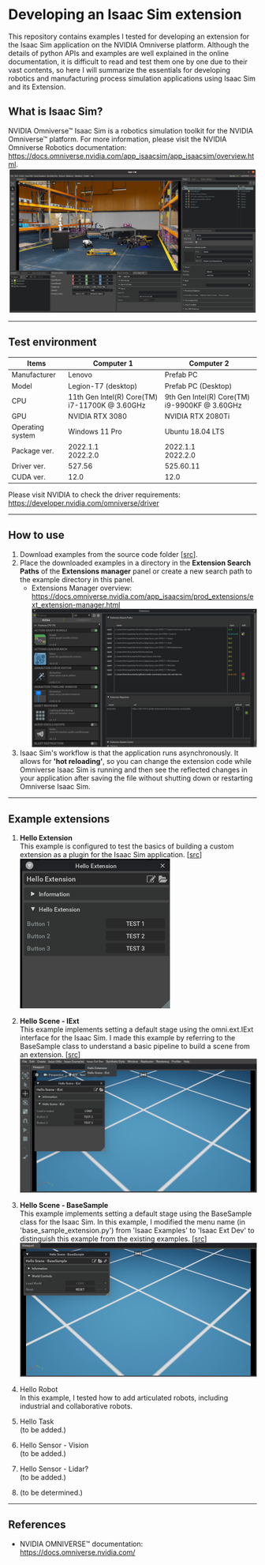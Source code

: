 # Developing an Isaac Sim extension
This repository contains examples I tested for developing an extension for the Isaac Sim application on the NVIDIA Omniverse platform.
Although the details of python APIs and examples are well explained in the online documentation, it is difficult to read and test them one by one due to their vast contents, so here I will summarize the essentials for developing robotics and manufacturing process simulation applications using Isaac Sim and its Extension.

## What is Isaac Sim?
NVIDIA Omniverse™ Isaac Sim is a robotics simulation toolkit for the NVIDIA Omniverse™ platform. For more information, please visit the NVIDIA Omniverse Robotics documentation: https://docs.omniverse.nvidia.com/app_isaacsim/app_isaacsim/overview.html.
![](/doc/isaac_main_intro_from_nvidia.png)

---

## Test environment
|Items|Computer 1|Computer 2|
|---|---|---|
|Manufacturer|Lenovo|Prefab PC|
|Model|Legion-T7 (desktop)|Prefab PC (Desktop)|
|CPU|11th Gen Intel(R) Core(TM) i7-11700K @ 3.60GHz|9th Gen Intel(R) Core(TM) i9-9900KF @ 3.60GHz|
|GPU|NVIDIA RTX 3080|NVIDIA RTX 2080Ti|
|Operating system|Windows 11 Pro|Ubuntu 18.04 LTS|
|Package ver.|2022.1.1</br>2022.2.0|2022.1.1</br>2022.2.0|
|Driver ver.|527.56|525.60.11|
|CUDA ver.|12.0|12.0|

Please visit NVIDIA to check the driver requirements: https://developer.nvidia.com/omniverse/driver  

---

## How to use
1. Download examples from the source code folder [[src](/src/)].
2. Place the downloaded examples in a directory in the **Extension Search Paths** of the **Extensions manager** panel or create a new search path to the example directory in this panel.
    - Extensions Manager overview: https://docs.omniverse.nvidia.com/app_isaacsim/prod_extensions/ext_extension-manager.html 
    ![](/doc/extension-search-paths.png)
3. Isaac Sim's workflow is that the application runs asynchronously. It allows for **'hot reloading'**, so you can change the extension code while Omniverse Isaac Sim is running and then see the reflected changes in your application after saving the file without shutting down or restarting Omniverse Isaac Sim.

---

## Example extensions
1. **Hello Extension**  
This example is configured to test the basics of building a custom extension as a plugin for the Isaac Sim application. [[src](/src/omni.isaac.hello_ext/)]  
![](/doc/hello-extension.png)  

2. **Hello Scene - IExt**  
This example implements setting a default stage using the omni.ext.IExt interface for the Isaac Sim. I made this example by referring to the BaseSample class to understand a basic pipeline to build a scene from an extension. [[src](/src/omni_isaac.hello_scene_iext/)]  
![](/doc/hello-scene-iext.png)

3. **Hello Scene - BaseSample**  
This example implements setting a default stage using the BaseSample class for the Isaac Sim. In this example, I modified the menu name (in 'base_sample_extension.py') from 'Isaac Examples' to 'Isaac Ext Dev' to distinguish this example from the existing examples. [[src](/src/omni_isaac.hello_scene_basesample/)]  
![](/doc/hello-scene-basesample.png)

4. Hello Robot  
In this example, I tested how to add articulated robots, including industrial and collaborative robots.

5. Hello Task  
(to be added.)

6. Hello Sensor - Vision  
(to be added.)

7. Hello Sensor - Lidar?  
(to be added.)

8. (to be determined.)

---
## References
* NVIDIA OMNIVERSE™ documentation: https://docs.omniverse.nvidia.com/
